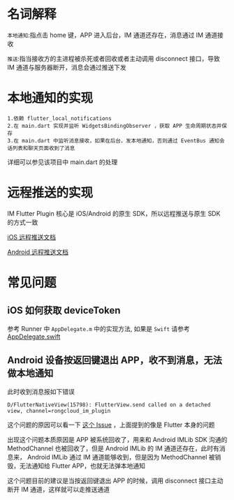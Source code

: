 # 名词解释

`本地通知`:指点击 home 键，APP 进入后台，IM 通道还存在，消息通过 IM 通道接收

`推送`:指当接收方的主进程被杀死或者回收或者主动调用 disconnect 接口，导致 IM 通道与服务器断开，消息会通过推送下发

# 本地通知的实现

```
1.依赖 flutter_local_notifications
2.在 main.dart 实现并监听 WidgetsBindingObserver ，获取 APP 生命周期状态并保存
3.在 main.dart 中监听消息接收，如果在后台，发本地通知，否则通过 EventBus 通知会话列表和聊天页面收到了消息
```
详细可以参见该项目中 main.dart 的处理

# 远程推送的实现

IM Flutter Plugin 核心是 iOS/Android 的原生 SDK，所以远程推送与原生 SDK 的方式一致

[iOS 远程推送文档](https://www.rongcloud.cn/docs/ios_push.html)

[Android 远程推送文档](https://www.rongcloud.cn/docs/android_push.html)

# 常见问题

## iOS 如何获取 deviceToken

参考 Runner 中 `AppDelegate.m` 中的实现方法, 如果是 `Swift` 请参考 [AppDelegate.swift](./AppDelegate.swift) 

## Android 设备按返回键退出 APP，收不到消息，无法做本地通知

此时收到消息报如下错误 

```
D/FlutterNativeView(15798): FlutterView.send called on a detached view, channel=rongcloud_im_plugin
```

这个问题的原因可以看一下 [这个 Issue](https://github.com/flutter/flutter/issues/31734) ，上面提到的像是 Flutter 本身的问题

出现这个问题本质原因是 APP 被系统回收了，用来和 Android IMLib SDK 沟通的 MethodChannel 也被回收了，但是 Android IMLib 的 IM 通道还存在，此时有消息来， Android IMLib 通过 IM 通道能够收到，但是因为 MethodChannel 被销毁，无法通知给 Flutter APP，也就无法弹本地通知

这个问题目前的建议是当按返回键退出 APP 的时候，调用 disconnect 接口主动断开 IM 通道，这样就可以走推送通道